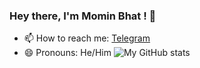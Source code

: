 ### Hey there, I'm Momin Bhat ! 👋


- 📫 How to reach me: [Telegram](https://t.me/patriot_235)
- 😄 Pronouns: He/Him
![My GitHub stats](https://github-readme-stats.vercel.app/api?username=Patriot-06&show_icons=true&theme=transparent)
